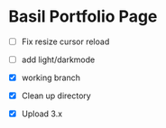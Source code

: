 # Basil Portfolio Page

- [ ] Fix resize cursor reload
- [ ] add light/darkmode

- [x] working branch
- [x] Clean up directory
- [x] Upload 3.x


